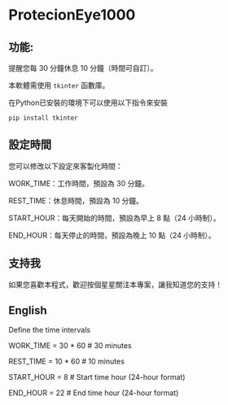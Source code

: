 # ProtecionEye1000

## 功能: 

提醒您每 30 分鐘休息 10 分鐘（時間可自訂）。

本軟體需使用 `tkinter` 函數庫。

在Python已安裝的環境下可以使用以下指令來安裝

`pip install tkinter`


## 設定時間

您可以修改以下設定來客製化時間：

WORK_TIME：工作時間，預設為 30 分鐘。

REST_TIME：休息時間，預設為 10 分鐘。

START_HOUR：每天開始的時間，預設為早上 8 點（24 小時制）。

END_HOUR：每天停止的時間，預設為晚上 10 點（24 小時制）。


## 支持我

如果您喜歡本程式，歡迎按個星星關注本專案，讓我知道您的支持！



## English

Define the time intervals

WORK_TIME = 30 * 60  # 30 minutes

REST_TIME = 10 * 60  # 10 minutes

START_HOUR = 8      # Start time hour (24-hour format)

END_HOUR = 22       # End time hour (24-hour format)



